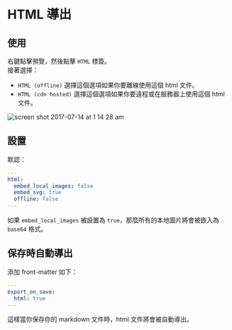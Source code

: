 # HTML 導出  

## 使用
右鍵點擊預覽，然後點擊 `HTML` 標簽。  
接著選擇：

* `HTML (offline)`
選擇這個選項如果你要離線使用這個 html 文件。  
* `HTML (cdn hosted)`
選擇這個選項如果你要遠程或在服務器上使用這個 html 文件。

![screen shot 2017-07-14 at 1 14 28 am](https://user-images.githubusercontent.com/1908863/28200455-d5a12d60-6831-11e7-8572-91d3845ce8cf.png)

## 設置  
默認：
```yaml
---
html:
  embed_local_images: false
  embed_svg: true
  offline: false
---
```

如果 `embed_local_images` 被設置為 `true`，那麼所有的本地圖片將會被嵌入為 `base64` 格式。

## 保存時自動導出  
添加 front-matter 如下：
```yaml
---
export_on_save:
  html: true
---
```
這樣當你保存你的 markdown 文件時，html 文件將會被自動導出。

